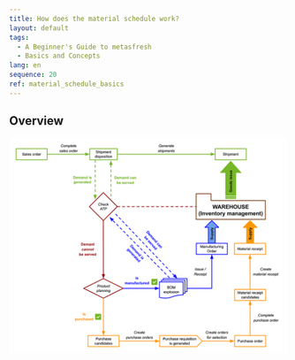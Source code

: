 ```yaml
---
title: How does the material schedule work?
layout: default
tags:
  - A Beginner's Guide to metasfresh
  - Basics and Concepts
lang: en
sequence: 20
ref: material_schedule_basics
---
```


## Overview
![Material Schedule](assets/Material_schedule_basics.png)
